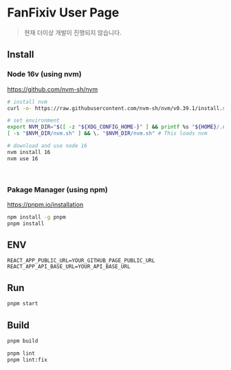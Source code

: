 # FanFixiv User Page

> 현재 더이상 개발이 진행되지 않습니다.

## Install

### Node 16v (using nvm)
https://github.com/nvm-sh/nvm
```bash
# install nvm
curl -o- https://raw.githubusercontent.com/nvm-sh/nvm/v0.39.1/install.sh | bash

# set environment
export NVM_DIR="$([ -z "${XDG_CONFIG_HOME-}" ] && printf %s "${HOME}/.nvm" || printf %s "${XDG_CONFIG_HOME}/nvm")"
[ -s "$NVM_DIR/nvm.sh" ] && \. "$NVM_DIR/nvm.sh" # This loads nvm

# download and use node 16
nvm install 16
nvm use 16
```
<br />

### Pakage Manager (using npm)
https://pnpm.io/installation
```bash
npm install -g pnpm
pnpm install
```

## ENV
```env
REACT_APP_PUBLIC_URL=YOUR_GITHUB_PAGE_PUBLIC_URL
REACT_APP_API_BASE_URL=YOUR_API_BASE_URL
```

## Run
```bash
pnpm start
```

## Build
```bash
pnpm build
```

```bash
pnpm lint
pnpm lint:fix
```